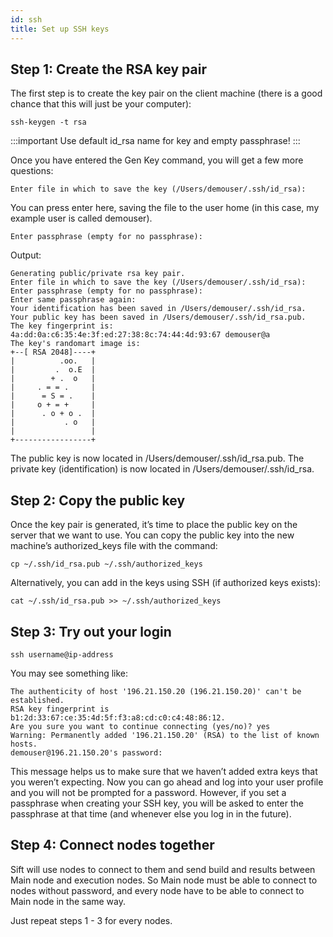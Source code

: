 ```yaml
---
id: ssh
title: Set up SSH keys
---
```


## Step 1: Create the RSA key pair

The first step is to create the key pair on the client machine (there is a good chance that this will just be your computer):

```
ssh-keygen -t rsa
```

:::important
Use default id_rsa name for key and empty passphrase!
:::

Once you have entered the Gen Key command, you will get a few more questions:

```
Enter file in which to save the key (/Users/demouser/.ssh/id_rsa):
```

You can press enter here, saving the file to the user home (in this case, my example user is called demouser).

```
Enter passphrase (empty for no passphrase):
```

Output:

```
Generating public/private rsa key pair.
Enter file in which to save the key (/Users/demouser/.ssh/id_rsa):
Enter passphrase (empty for no passphrase):
Enter same passphrase again:
Your identification has been saved in /Users/demouser/.ssh/id_rsa.
Your public key has been saved in /Users/demouser/.ssh/id_rsa.pub.
The key fingerprint is:
4a:dd:0a:c6:35:4e:3f:ed:27:38:8c:74:44:4d:93:67 demouser@a
The key's randomart image is:
+--[ RSA 2048]----+
|          .oo.   |
|         .  o.E  |
|        + .  o   |
|     . = = .     |
|      = S = .    |
|     o + = +     |
|      . o + o .  |
|           . o   |
|                 |
+-----------------+
```

The public key is now located in /Users/demouser/.ssh/id_rsa.pub. The private key (identification) is now located in /Users/demouser/.ssh/id_rsa.

## Step 2: Copy the public key

Once the key pair is generated, it’s time to place the public key on the server that we want to use.
You can copy the public key into the new machine’s authorized_keys file with the command:

```
cp ~/.ssh/id_rsa.pub ~/.ssh/authorized_keys
```

Alternatively, you can add in the keys using SSH (if authorized keys exists):

```
cat ~/.ssh/id_rsa.pub >> ~/.ssh/authorized_keys
```

## Step 3: Try out your login

```
ssh username@ip-address
```

You may see something like:

```
The authenticity of host '196.21.150.20 (196.21.150.20)' can't be established.
RSA key fingerprint is b1:2d:33:67:ce:35:4d:5f:f3:a8:cd:c0:c4:48:86:12.
Are you sure you want to continue connecting (yes/no)? yes
Warning: Permanently added '196.21.150.20' (RSA) to the list of known hosts.
demouser@196.21.150.20's password:
```

This message helps us to make sure that we haven’t added extra keys that you weren’t expecting.
Now you can go ahead and log into your user profile and you will not be prompted for a password. However, if you set a passphrase when creating your SSH key, you will be asked to enter the passphrase at that time (and whenever else you log in in the future).

## Step 4: Connect nodes together

Sift will use nodes to connect to them and send build and results between Main node and execution nodes. So Main node must be able to connect to nodes without password, and every node have to be able to connect to Main node in the same way.

Just repeat steps 1 - 3 for every nodes.